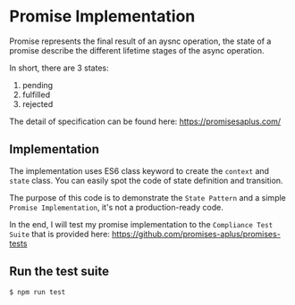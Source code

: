 # Promise Implementation

Promise represents the final result of an aysnc operation, the state of a promise describe the different lifetime stages of the async operation.

In short, there are 3 states:
  1. pending
  2. fulfilled
  3. rejected

The detail of specification can be found here: https://promisesaplus.com/

## Implementation 
The implementation uses ES6 class keyword to create the `context` and `state` class. You can easily spot the code of state definition and transition.

The purpose of this code is to demonstrate the `State Pattern` and a simple `Promise Implementation`, it's not a production-ready code.

In the end, I will test my promise implementation to the `Compliance Test Suite` that is provided here: https://github.com/promises-aplus/promises-tests 

## Run the test suite

```bash
$ npm run test
```
